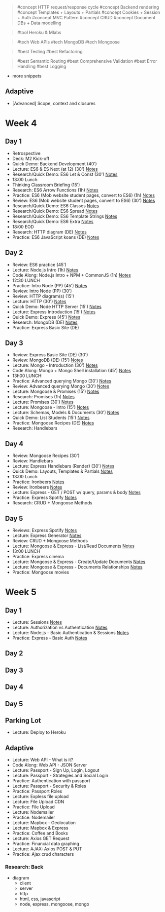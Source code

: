 > #concept HTTP request/response cycle
> #concept Backend rendering
> #concept Templates + Layouts + Partials
> #concept Cookies + Session + Auth
> #concept MVC Pattern
> #concept CRUD
> #concept Document DBs + Data modelling

> #tool Heroku & Mlabs

>
> #tech Web APIs
> #tech MongoDB
> #tech Mongoose


> #best Testing
> #best Refactoring


> #best Semantic Routing
> #best Comprehensive Validation
> #best Error Handling
> #best Logging


- more snippets

## Adaptive

- [Advanced] Scope, context and closures


# Week 4

## Day 1

- Retrospective
- Deck: M2 Kick-off
- Quick Demo: Backend Development (40')
- Lecture: ES6 & ES Next (at 12) (30') [Notes](./js-es6.md)
- Research/Quick Demo: ES6 Let & Const (30') [Notes](./js-es6.md)
- 13:00 Lunch
- Thinking Classroom Briefing (15')
- Research: ES6 Arrow Functions (1h) [Notes](./js-es6.md)
- Practice: ES6 (Mob website student pages, convert to ES6) (1h) [Notes](./js-es6.md)
- Review: ES6 (Mob website student pages, convert to ES6) (30') [Notes](./js-es6.md)
- Research/Quick Demo: ES6 Classes [Notes](./js-es6.md)
- Research/Quick Demo: ES6 Spread [Notes](./js-es6.md)
- Research/Quick Demo: ES6 Template Strings [Notes](./js-es6.md)
- Research/Quick Demo: ES6 Extra [Notes](./js-es6.md)
- 18:00 EOD
- Research: HTTP diagram (DE) [Notes](./http.md)
- Practice: ES6 JavaScript koans (DE) [Notes](./js-es6.md)

## Day 2
- Review: ES6 practice (45')
- Lecture: Node.js Intro (1h) [Notes](./node.md)
- Code Along: Node.js Intro + NPM + CommonJS (1h) [Notes](./node.md)
- 12:30 LUNCH
- Practice: Intro Node (PP) (45') [Notes](./node.md)
- Review: Intro Node (PP) (30')
- Review: HTTP diagram(s) (15') 
- Lecture: HTTP (30') [Notes](./http.md)
- Quick Demo: Node HTTP Server (15') [Notes](./http.md)
- Lecture: Express Introduction (15') [Notes](./express.md)
- Quick Demo: Express (45') [Notes](./express.md)
- Research: MongoDB (DE) [Notes](./mongo.md)
- Practice: Express Basic Site (DE)

## Day 3

- Review: Express Basic Site  (DE) (30')
- Review: MongoDB (DE) (15') [Notes](./mongo.md)
- Lecture: Mongo - Introduction (30') [Notes](./mongo.md)
- Code Along: Mongo + Mongo Shell installation (45') [Notes](./mongo.md)
- 13h00 LUNCH
- Practice: Advanced querying Mongo (30') [Notes](./mongo.md)
- Review: Advanced querying Mongo (30') [Notes](./mongo.md)
- Lecture: Mongoose & Promises (15') [Notes](./mongoose.md)
- Research: Promises (1h) [Notes](./promises.md)
- Lecture: Promises (30') [Notes](./promises.md)
- Lecture: Mongoose - Intro (15') [Notes](./mongoose.md)
- Lecture: Schemas, Models & Documents (30') [Notes](./mongoose.md)
- Quick Demo: List Students (15') [Notes](./mongoose.md)
- Practice: Mongoose Recipes (DE) [Notes](./mongoose.md)
- Research: Handlebars

## Day 4

- Review: Mongoose Recipes (30')
- Review: Handlebars
- Lecture: Express Handlebars (Render) (30') [Notes](./handlebars.md)
- Quick Demo: Layouts, Templates & Partials [Notes](./handlebars.md)
- 13:00 Lunch
- Practice: Ironbeers [Notes](./handlebars.md)
- Review: Ironbeers [Notes](./handlebars.md)
- Lecture: Express - GET / POST w/ query, params & body [Notes](./express-get-post.md)
- Practice: Express Spotify [Notes](./express-get-post.md)
- Research: CRUD + Mongoose Methods

## Day 5

- Reviews: Express Spotify [Notes](./express-get-post.md)
- Lecture: Express Generator [Notes](./express-generator.md)
- Review: CRUD + Mongoose Methods
- Lecture: Mongoose & Express - List/Read Documents [Notes](./express-mongoose-crud.md)
- 13:00 LUNCH
- Practice: Express cinema
- Lecture: Mongoose & Express - Create/Update Documents [Notes](./express-mongoose-crud.md) 
- Lecture: Mongoose & Express - Documents Relationships [Notes](./mongoose-relationships.md) 
- Practice: Mongoose movies

# Week 5

## Day 1

- Lecture: Sessions [Notes](./sessions.md)
- Lecture: Authorization vs Authentication [Notes](./autho-vs-authe.md)
- Lecture: Node.js - Basic Authentication & Sessions [Notes](./node-auth.md)
- Practice: Express - Basic Auth [Notes](./node-auth.md)

## Day 2

## Day 3

## Day 4

## Day 5


## Parking Lot

- Lecture: Deploy to Heroku

## Adaptive

- Lecture: Web API - What is it?
- Code Along: Web API - JSON Server
- Lecture: Passport - Sign Up, Login, Logout
- Lecture: Passport - Strategies and Social Login
- Practice: Authentication with passport
- Lecture: Passport - Security & Roles
- Practice: Passport Roles
- Lecture: Expless file upload
- Lecture: File Upload CDN
- Practice: File Upload
- Lecture: Nodemailer
- Practice: Nodemailer
- Lecture: Mapbox - Geolocation
- Lecture: Mapbox & Express
- Practice: Coffee and Books
- Lecture: Axios GET Request
- Practice: Financial data graphing
- Lecture: AJAX: Axios POST & PUT
- Practice: Ajax crud characters

### Research: Back

- diagram
  - client
  - server
  - http
  - html, css, javascript
  - node, express, mongoose, mongo

